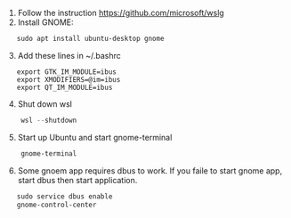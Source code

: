 1. Follow the instruction
    https://github.com/microsoft/wslg
2. Install GNOME:
```powershell
   sudo apt install ubuntu-desktop gnome
```
3. Add these lines in ~/.bashrc
```
   export GTK_IM_MODULE=ibus
   export XMODIFIERS=@im=ibus
   export QT_IM_MODULE=ibus
```
4. Shut down wsl
```powershell
    wsl --shutdown
```
5. Start up Ubuntu and start gnome-terminal
```powershell
    gnome-terminal
```
6. Some gnoem app requires dbus to work. If you faile to start gnome app, start dbus then start application. 
```powershell
   sudo service dbus enable
   gnome-control-center
```
